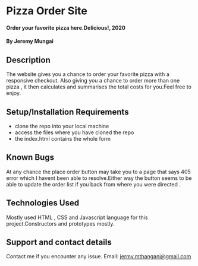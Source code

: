 # Pizza Order Site
#### Order your favorite pizza here.Delicious!, 2020
#### By Jeremy Mungai
## Description
The website gives you a chance to order your favorite pizza with a responsive checkout. Also giving you a chance to order more than one pizza , it then calculates and summarises the total costs for you.Feel free to enjoy.
## Setup/Installation Requirements
* clone the repo into your local machine
* access the files where you have cloned the repo
*  the index.html contains the whole form

## Known Bugs
At any chance the place order button may take you to a page that says 405 error which I havent been able to resolve.Either way the button seems to be able to update the order list if you back from where you were directed .
## Technologies Used
Mostly used HTML , CSS and Javascript language for this project.Constructors and prototypes mostly.
## Support and contact details
Contact me if you encounter any issue.
Email: jermy.mthangani@gmail.com